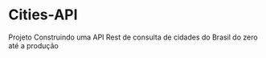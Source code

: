 # Cities-API
Projeto Construindo uma API Rest de consulta de cidades do Brasil do zero até a produção
